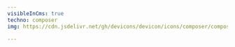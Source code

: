 ```yaml
---
visibleInCms: true
techno: composer
img: https://cdn.jsdelivr.net/gh/devicons/devicon/icons/composer/composer-original.svg

---
```

